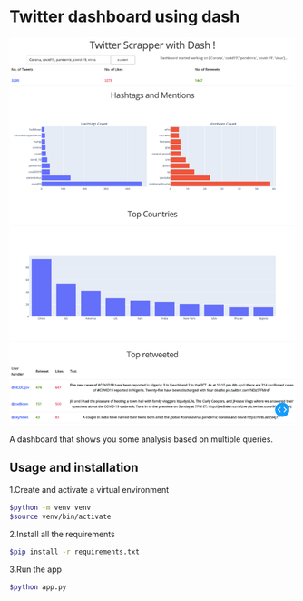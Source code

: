 # Twitter dashboard using dash

![dashboard](../res/dash.png)

A dashboard that shows you some analysis based on multiple queries.

## Usage and installation

1.Create and activate a virtual environment

```bash
$python -m venv venv
$source venv/bin/activate
```

2.Install all the requirements

```bash
$pip install -r requirements.txt
```

3.Run the app

```bash
$python app.py
```
